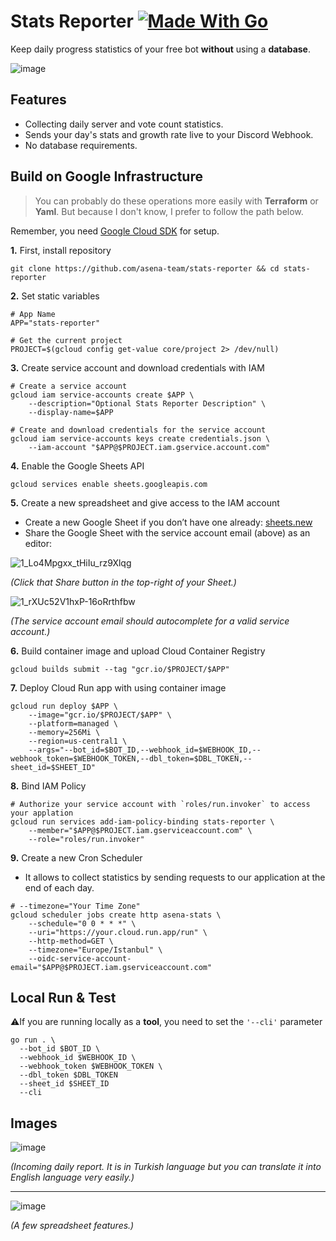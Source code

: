 # Stats Reporter [![Made With Go](https://img.shields.io/badge/Made%20with-Go-1f425f.svg?color=007EC6)](http://golang.org)

Keep daily progress statistics of your free bot **without** using a **database**.

![image](https://user-images.githubusercontent.com/20264712/114569483-b2d3c480-9c7d-11eb-912e-89d81f699e73.png)

## Features
- Collecting daily server and vote count statistics.
- Sends your day's stats and growth rate live to your Discord Webhook.
- No database requirements.

## Build on Google Infrastructure

> You can probably do these operations more easily with **Terraform** or **Yaml**. But because I don't know, I prefer to follow the path below.

Remember, you need [Google Cloud SDK](https://cloud.google.com/sdk/docs/install) for setup.

**1.** First, install repository
```shell
git clone https://github.com/asena-team/stats-reporter && cd stats-reporter
```

**2.** Set static variables
```shell
# App Name
APP="stats-reporter"

# Get the current project
PROJECT=$(gcloud config get-value core/project 2> /dev/null)
```

**3.** Create service account and download credentials with IAM
```shell
# Create a service account
gcloud iam service-accounts create $APP \
    --description="Optional Stats Reporter Description" \
    --display-name=$APP

# Create and download credentials for the service account
gcloud iam service-accounts keys create credentials.json \
    --iam-account "$APP@$PROJECT.iam.gservice.account.com"
```

**4.** Enable the Google Sheets API
```shell
gcloud services enable sheets.googleapis.com
```

**5.** Create a new spreadsheet and give access to the IAM account
- Create a new Google Sheet if you don’t have one already: [sheets.new](https://sheets.new)
- Share the Google Sheet with the service account email (above) as an editor:

![1_Lo4Mpgxx_tHiIu_rz9Xlqg](https://user-images.githubusercontent.com/20264712/114568399-c16dac00-9c7c-11eb-86c9-74314db96c7f.png)

*(Click that Share button in the top-right of your Sheet.)*

![1_rXUc52V1hxP-16oRrthfbw](https://user-images.githubusercontent.com/20264712/114568590-eb26d300-9c7c-11eb-967a-af0d6a747b02.png)

*(The service account email should autocomplete for a valid service account.)*

**6.** Build container image and upload Cloud Container Registry
```shell
gcloud builds submit --tag "gcr.io/$PROJECT/$APP"
```

**7.** Deploy Cloud Run app with using container image
```shell
gcloud run deploy $APP \
    --image="gcr.io/$PROJECT/$APP" \
    --platform=managed \
    --memory=256Mi \
    --region=us-central1 \
    --args="--bot_id=$BOT_ID,--webhook_id=$WEBHOOK_ID,--webhook_token=$WEBHOOK_TOKEN,--dbl_token=$DBL_TOKEN,--sheet_id=$SHEET_ID"
```

**8.** Bind IAM Policy
```shell
# Authorize your service account with `roles/run.invoker` to access your applation
gcloud run services add-iam-policy-binding stats-reporter \
    --member="$APP@$PROJECT.iam.gserviceaccount.com" \
    --role="roles/run.invoker"
```

**9.** Create a new Cron Scheduler

* It allows to collect statistics by sending requests to our application at the end of each day.

```shell
# --timezone="Your Time Zone"
gcloud scheduler jobs create http asena-stats \ 
    --schedule="0 0 * * *" \
    --uri="https://your.cloud.run.app/run" \
    --http-method=GET \ 
    --timezone="Europe/Istanbul" \
    --oidc-service-account-email="$APP@$PROJECT.iam.gserviceaccount.com"
```

## Local Run & Test

⚠️If you are running locally as a **tool**, you need to set the `'--cli'` parameter

```shell
go run . \
  --bot_id $BOT_ID \ 
  --webhook_id $WEBHOOK_ID \
  --webhook_token $WEBHOOK_TOKEN \
  --dbl_token $DBL_TOKEN
  --sheet_id $SHEET_ID
  --cli
```

## Images

![image](https://user-images.githubusercontent.com/20264712/114570264-5cb35100-9c7e-11eb-9236-d076d3a37916.png)

*(Incoming daily report. It is in Turkish language but you can translate it into English language very easily.)*

---

![image](https://user-images.githubusercontent.com/20264712/114569726-e44c9000-9c7d-11eb-9b56-30968f9fb086.png)

*(A few spreadsheet features.)*
